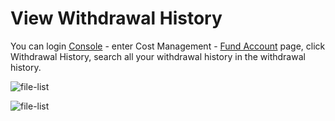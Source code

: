 # View Withdrawal History
You can login [Console](https://console.jdcloud.com/) - enter Cost Management - [Fund Account](https://uc.jdcloud.com/cost/capital/capital-overview) page, click Withdrawal History, search all your withdrawal history in the withdrawal history.

![file-list](https://github.com/jdcloudcom/cn/blob/edit/image/Charge/%E8%AE%B0%E5%BD%951.png)

![file-list](https://github.com/jdcloudcom/cn/blob/edit/image/Charge/%E8%AE%B0%E5%BD%952.png)
